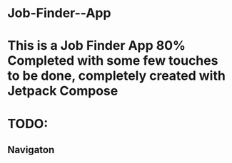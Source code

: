 # Job-Finder--App
# This is a Job Finder App 80% Completed with some few touches to be done, completely created with Jetpack Compose
# TODO:
## Navigaton
